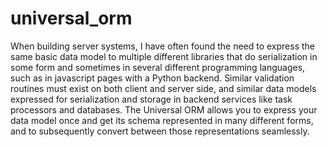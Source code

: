 universal_orm
=============

When building server systems, I have often found the need to express the same basic data model to multiple different libraries that do serialization in some form and sometimes in several different programming languages, such as in javascript pages with a Python backend. Similar validation routines must exist on both client and server side, and similar data models expressed for serialization and storage in backend services like task processors and databases. The Universal ORM allows you to express your data model once and get its schema represented in many different forms, and to subsequently convert between those representations seamlessly.
